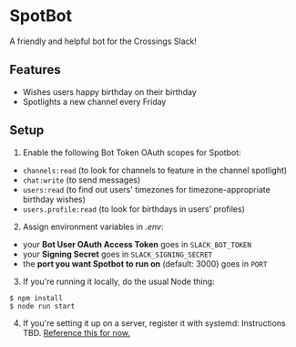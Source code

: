 # SpotBot

A friendly and helpful bot for the Crossings Slack!

## Features

- Wishes users happy birthday on their birthday
- Spotlights a new channel every Friday

## Setup

1. Enable the following Bot Token OAuth scopes for Spotbot:
  - `channels:read` (to look for channels to feature in the channel spotlight)
  - `chat:write` (to send messages)
  - `users:read` (to find out users' timezones for timezone-appropriate birthday wishes)
  - `users.profile:read` (to look for birthdays in users' profiles)

2. Assign environment variables in *.env*:
  - your **Bot User OAuth Access Token** goes in `SLACK_BOT_TOKEN`
  - your **Signing Secret** goes in `SLACK_SIGNING_SECRET`
  - the **port you want Spotbot to run on** (default: 3000) goes in `PORT`

3. If you're running it locally, do the usual Node thing:
```
$ npm install
$ node run start
```

4. If you're setting it up on a server, register it with systemd:
Instructions TBD. [Reference this for now.](https://nodesource.com/blog/running-your-node-js-app-with-systemd-part-1/)
